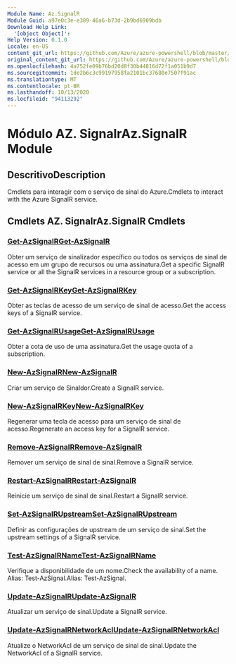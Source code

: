 ```yaml
---
Module Name: Az.SignalR
Module Guid: a97e0c3e-e389-46a6-b73d-2b9bd6909bdb
Download Help Link:
  '[object Object]': 
Help Version: 0.1.0
Locale: en-US
content_git_url: https://github.com/Azure/azure-powershell/blob/master/src/SignalR/SignalR/help/Az.SignalR.md
original_content_git_url: https://github.com/Azure/azure-powershell/blob/master/src/SignalR/SignalR/help/Az.SignalR.md
ms.openlocfilehash: 4a752fe09b76bd20d8f30b44816d72f1a051b9d7
ms.sourcegitcommit: 1de2b6c3c99197958fa2101bc37680e7507f91ac
ms.translationtype: MT
ms.contentlocale: pt-BR
ms.lasthandoff: 10/13/2020
ms.locfileid: "94113292"
---
```

# <span data-ttu-id="9c142-101">Módulo AZ. Signalr</span><span class="sxs-lookup"><span data-stu-id="9c142-101">Az.SignalR Module</span></span>
## <span data-ttu-id="9c142-102">Descritivo</span><span class="sxs-lookup"><span data-stu-id="9c142-102">Description</span></span>
<span data-ttu-id="9c142-103">Cmdlets para interagir com o serviço de sinal do Azure.</span><span class="sxs-lookup"><span data-stu-id="9c142-103">Cmdlets to interact with the Azure SignalR service.</span></span>

## <span data-ttu-id="9c142-104">Cmdlets AZ. Signalr</span><span class="sxs-lookup"><span data-stu-id="9c142-104">Az.SignalR Cmdlets</span></span>
### [<span data-ttu-id="9c142-105">Get-AzSignalR</span><span class="sxs-lookup"><span data-stu-id="9c142-105">Get-AzSignalR</span></span>](Get-AzSignalR.md)
<span data-ttu-id="9c142-106">Obter um serviço de sinalizador específico ou todos os serviços de sinal de acesso em um grupo de recursos ou uma assinatura.</span><span class="sxs-lookup"><span data-stu-id="9c142-106">Get a specific SignalR service or all the SignalR services in a resource group or a subscription.</span></span>

### [<span data-ttu-id="9c142-107">Get-AzSignalRKey</span><span class="sxs-lookup"><span data-stu-id="9c142-107">Get-AzSignalRKey</span></span>](Get-AzSignalRKey.md)
<span data-ttu-id="9c142-108">Obter as teclas de acesso de um serviço de sinal de acesso.</span><span class="sxs-lookup"><span data-stu-id="9c142-108">Get the access keys of a SignalR service.</span></span>

### [<span data-ttu-id="9c142-109">Get-AzSignalRUsage</span><span class="sxs-lookup"><span data-stu-id="9c142-109">Get-AzSignalRUsage</span></span>](Get-AzSignalRUsage.md)
<span data-ttu-id="9c142-110">Obter a cota de uso de uma assinatura.</span><span class="sxs-lookup"><span data-stu-id="9c142-110">Get the usage quota of a subscription.</span></span>

### [<span data-ttu-id="9c142-111">New-AzSignalR</span><span class="sxs-lookup"><span data-stu-id="9c142-111">New-AzSignalR</span></span>](New-AzSignalR.md)
<span data-ttu-id="9c142-112">Criar um serviço de Sinaldor.</span><span class="sxs-lookup"><span data-stu-id="9c142-112">Create a SignalR service.</span></span>

### [<span data-ttu-id="9c142-113">New-AzSignalRKey</span><span class="sxs-lookup"><span data-stu-id="9c142-113">New-AzSignalRKey</span></span>](New-AzSignalRKey.md)
<span data-ttu-id="9c142-114">Regenerar uma tecla de acesso para um serviço de sinal de acesso.</span><span class="sxs-lookup"><span data-stu-id="9c142-114">Regenerate an access key for a SignalR service.</span></span>

### [<span data-ttu-id="9c142-115">Remove-AzSignalR</span><span class="sxs-lookup"><span data-stu-id="9c142-115">Remove-AzSignalR</span></span>](Remove-AzSignalR.md)
<span data-ttu-id="9c142-116">Remover um serviço de sinal de sinal.</span><span class="sxs-lookup"><span data-stu-id="9c142-116">Remove a SignalR service.</span></span>

### [<span data-ttu-id="9c142-117">Restart-AzSignalR</span><span class="sxs-lookup"><span data-stu-id="9c142-117">Restart-AzSignalR</span></span>](Restart-AzSignalR.md)
<span data-ttu-id="9c142-118">Reinicie um serviço de sinal de sinal.</span><span class="sxs-lookup"><span data-stu-id="9c142-118">Restart a SignalR service.</span></span>

### [<span data-ttu-id="9c142-119">Set-AzSignalRUpstream</span><span class="sxs-lookup"><span data-stu-id="9c142-119">Set-AzSignalRUpstream</span></span>](Set-AzSignalRUpstream.md)
<span data-ttu-id="9c142-120">Definir as configurações de upstream de um serviço de sinal.</span><span class="sxs-lookup"><span data-stu-id="9c142-120">Set the upstream settings of a SignalR service.</span></span>

### [<span data-ttu-id="9c142-121">Test-AzSignalRName</span><span class="sxs-lookup"><span data-stu-id="9c142-121">Test-AzSignalRName</span></span>](Test-AzSignalRName.md)
<span data-ttu-id="9c142-122">Verifique a disponibilidade de um nome.</span><span class="sxs-lookup"><span data-stu-id="9c142-122">Check the availability of a name.</span></span> <span data-ttu-id="9c142-123">Alias: Test-AzSignal.</span><span class="sxs-lookup"><span data-stu-id="9c142-123">Alias: Test-AzSignal.</span></span>

### [<span data-ttu-id="9c142-124">Update-AzSignalR</span><span class="sxs-lookup"><span data-stu-id="9c142-124">Update-AzSignalR</span></span>](Update-AzSignalR.md)
<span data-ttu-id="9c142-125">Atualizar um serviço de sinal.</span><span class="sxs-lookup"><span data-stu-id="9c142-125">Update a SignalR service.</span></span>

### [<span data-ttu-id="9c142-126">Update-AzSignalRNetworkAcl</span><span class="sxs-lookup"><span data-stu-id="9c142-126">Update-AzSignalRNetworkAcl</span></span>](Update-AzSignalRNetworkAcl.md)
<span data-ttu-id="9c142-127">Atualize o NetworkAcl de um serviço de sinal de sinal.</span><span class="sxs-lookup"><span data-stu-id="9c142-127">Update the NetworkAcl of a SignalR service.</span></span>

